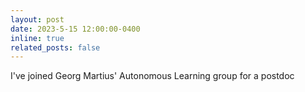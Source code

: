 ```yaml
---
layout: post
date: 2023-5-15 12:00:00-0400
inline: true
related_posts: false
---
```


I've joined Georg Martius' Autonomous Learning group for a postdoc